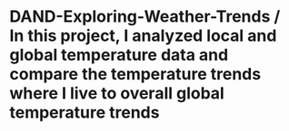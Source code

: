 # DAND-Exploring-Weather-Trends / In this project, I analyzed local and global temperature data and compare the temperature trends where I live to overall global temperature trends 
